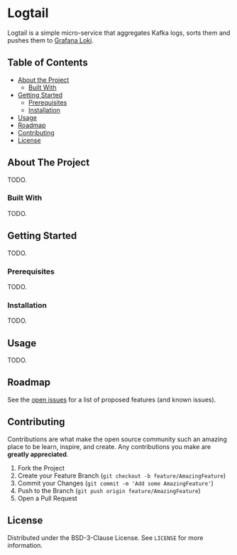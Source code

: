 # Logtail

Logtail is a simple micro-service that aggregates Kafka logs, sorts them and pushes them to [Grafana Loki](https://github.com/grafana/loki).

<!-- TABLE OF CONTENTS -->
## Table of Contents

* [About the Project](#about-the-project)
  * [Built With](#built-with)
* [Getting Started](#getting-started)
  * [Prerequisites](#prerequisites)
  * [Installation](#installation)
* [Usage](#usage)
* [Roadmap](#roadmap)
* [Contributing](#contributing)
* [License](#license)



<!-- ABOUT THE PROJECT -->
## About The Project
TODO.

### Built With
TODO.


<!-- GETTING STARTED -->
## Getting Started

TODO.

### Prerequisites
TODO.
<!-- This is an example of how to list things you need to use the software and how to install them.
* npm
```sh
npm install npm@latest -g
```



1. Get a free API Key at [https://example.com](https://example.com)
2. Clone the repo
```sh
git clone https:://github.com/your_username_/Project-Name.git
```
3. Install NPM packages
```sh
npm install
```
4. Enter your API in `config.js`
```JS
const API_KEY = 'ENTER YOUR API';
```
-->
### Installation
TODO.


<!-- USAGE EXAMPLES -->
## Usage

TODO.


<!-- ROADMAP -->
## Roadmap

See the [open issues](https://github.com/nosinovacao/logtail/issues) for a list of proposed features (and known issues).



<!-- CONTRIBUTING -->
## Contributing

Contributions are what make the open source community such an amazing place to be learn, inspire, and create. Any contributions you make are **greatly appreciated**.

1. Fork the Project
2. Create your Feature Branch (`git checkout -b feature/AmazingFeature`)
3. Commit your Changes (`git commit -m 'Add some AmazingFeature'`)
4. Push to the Branch (`git push origin feature/AmazingFeature`)
5. Open a Pull Request



<!-- LICENSE -->
## License

Distributed under the BSD-3-Clause License. See `LICENSE` for more information.



